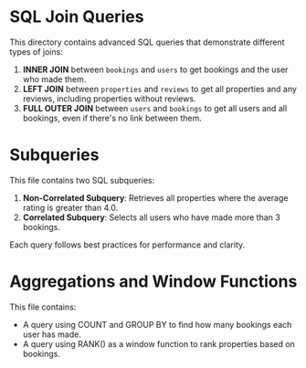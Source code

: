 # SQL Join Queries

This directory contains advanced SQL queries that demonstrate different types of joins:

1. **INNER JOIN** between `bookings` and `users` to get bookings and the user who made them.
2. **LEFT JOIN** between `properties` and `reviews` to get all properties and any reviews, including properties without reviews.
3. **FULL OUTER JOIN** between `users` and `bookings` to get all users and all bookings, even if there's no link between them.



# Subqueries

This file contains two SQL subqueries:

1. **Non-Correlated Subquery**: Retrieves all properties where the average rating is greater than 4.0.
2. **Correlated Subquery**: Selects all users who have made more than 3 bookings.

Each query follows best practices for performance and clarity.


# Aggregations and Window Functions

This file contains:
- A query using COUNT and GROUP BY to find how many bookings each user has made.
- A query using RANK() as a window function to rank properties based on bookings.

